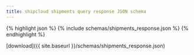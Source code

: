 ```yaml
---
title: shipcloud shipments query response JSON schema
---
```


{% highlight json %}
{% include schemas/shipments_response.json %}
{% endhighlight %}

<i class="glyphicon glyphicon-download-alt"></i> [download]({{ site.baseurl }}/schemas/shipments_response.json)
